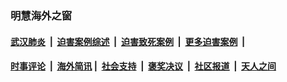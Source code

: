 
### 明慧海外之窗

####  [武汉肺炎](indexes/365.md?t=05181901) &nbsp;|&nbsp;  [迫害案例综述](indexes/328.md?t=05181901) &nbsp;|&nbsp; [迫害致死案例](indexes/277.md?t=05181901)  &nbsp;|&nbsp; [更多迫害案例](indexes/81.md?t=05181901)  &nbsp;|&nbsp; 
####  [时事评论](indexes/19.md?t=05181901) &nbsp;|&nbsp; [海外简讯](indexes/245.md?t=05181901)&nbsp;|&nbsp;  [社会支持](indexes/140.md?t=05181901) &nbsp;|&nbsp; [褒奖决议](indexes/282.md?t=05181901) &nbsp;|&nbsp; [社区报道](indexes/91.md?t=05181901)  &nbsp;|&nbsp; [天人之间](indexes/78.md?t=05181901) 

